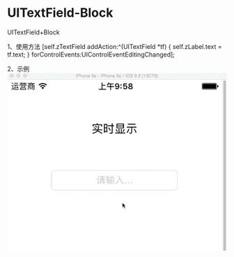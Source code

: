 # UITextField-Block
UITextField+Block

1、使用方法
    [self.zTextField addAction:^(UITextField *tf) {
        self.zLabel.text = tf.text;
    } forControlEvents:UIControlEventEditingChanged];

2、示例
![image](https://github.com/chinazyq/UITextField-Block/blob/master/UITextFieldBlockDemo/演示.gif)
